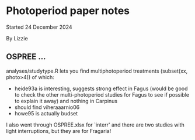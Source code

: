 # Photoperiod paper notes
Started 24 December 2024 

By Lizzie 

## OSPREE ...

analyses/studytype.R lets you find multiphotoperiod treatments (subset(xx, photo>4)) of which:
- heide93a is interesting, suggests strong effect in Fagus (would be good to check the other multi-photoperiod studies for Fagus to see if possible to explain it away) and nothing in Carpinus
- should find viheraaarnio06
- howe95 is actually budset

I also went through OSPREE.xlsx for `interr' and there are two studies with light interruptions, but they are for Fragaria!
